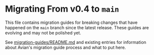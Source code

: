 # Migrating From v0.4 to `main`

This file contains migration guides for breaking changes that have happened on the `main` branch
since the latest release. These guides are evolving and may not be polished yet.

See [migration-guides/README.md](./README.md) and existing entries for information about Avian's
migration guide process and what to put here.
